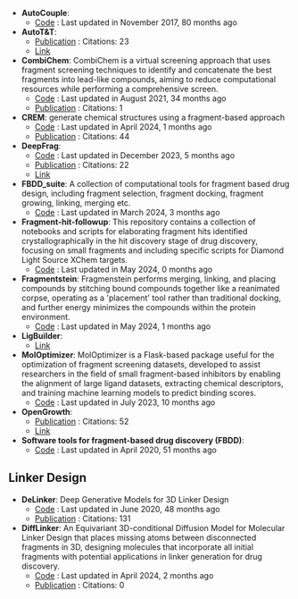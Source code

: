 - **AutoCouple**: 
	- [Code](https://github.com/Caflisch-Group/AutoCouple_Python-based) : Last updated in November 2017, 80 months ago
- **AutoT&T**: 
	- [Publication](https://doi.org/10.1021/acs.jcim.5b00691) : Citations: 23
	- [Link](http://sioc-ccbg.ac.cn/software/att2/)
- **CombiChem**: CombiChem is a virtual screening approach that uses fragment screening techniques to identify and concatenate the best fragments into lead-like compounds, aiming to reduce computational resources while performing a comprehensive screen.
	- [Code](https://github.com/karanicolaslab/combichem) : Last updated in August 2021, 34 months ago
	- [Publication](https://doi.org/10.1101/2021.06.01.446684) : Citations: 1
- **CREM**: generate chemical structures using a fragment-based approach
	- [Code](https://github.com/DrrDom/crem) : Last updated in April 2024, 1 months ago
	- [Publication](https://doi.org/10.1186/s13321-020-00431-w) : Citations: 44
- **DeepFrag**: 
	- [Code](https://github.com/durrantlab/deepfrag/) : Last updated in December 2023, 5 months ago
	- [Publication](https://doi.org/10.1021/acs.jcim.1c00103) : Citations: 22
	- [Link](http://durrantlab.com/deepfragmodel)
- **FBDD_suite**: A collection of computational tools for fragment based drug design, including fragment selection, fragment docking, fragment growing, linking, merging etc.
	- [Code](https://github.com/KeenThera/FBDD_suite) : Last updated in March 2024, 3 months ago
- **Fragment-hit-followup**: This repository contains a collection of notebooks and scripts for elaborating fragment hits identified crystallographically in the hit discovery stage of drug discovery, focusing on small fragments and including specific scripts for Diamond Light Source XChem targets.
	- [Code](https://github.com/matteoferla/Fragment-hit-follow-up-chemistry) : Last updated in May 2024, 0 months ago
- **Fragmentstein**: Fragmenstein performs merging, linking, and placing compounds by stitching bound compounds together like a reanimated corpse, operating as a 'placement' tool rather than traditional docking, and further energy minimizes the compounds within the protein environment.
	- [Code](https://github.com/matteoferla/Fragmenstein) : Last updated in May 2024, 1 months ago
- **LigBuilder**: 
	- [Link](http://www.pkumdl.cn:8080/ligbuilder3/)
- **MolOptimizer**: MolOptimizer is a Flask-based package useful for the optimization of fragment screening datasets, developed to assist researchers in the field of small fragment-based inhibitors by enabling the alignment of large ligand datasets, extracting chemical descriptors, and training machine learning models to predict binding scores.
	- [Code](https://github.com/csbarak/MolOpt_Students_2023) : Last updated in July 2023, 10 months ago
- **OpenGrowth**: 
	- [Publication](http://dx.doi.org/10.1021/acs.jmedchem.5b00886) : Citations: 52
	- [Link](https://sourceforge.net/projects/opengrowth/)
- **Software tools for fragment-based drug discovery (FBDD)**: 
	- [Code](https://github.com/PatWalters/fragment_expansion/blob/master/fragment_expansion.ipynb) : Last updated in April 2020, 51 months ago

## **Linker Design**
- **DeLinker**: Deep Generative Models for 3D Linker Design
	- [Code](https://github.com/oxpig/DeLinker) : Last updated in June 2020, 48 months ago
	- [Publication](https://doi.org/10.1021/acs.jcim.9b01120) : Citations: 131
- **DiffLinker**: An Equivariant 3D-conditional Diffusion Model for Molecular Linker Design that places missing atoms between disconnected fragments in 3D, designing molecules that incorporate all initial fragments with potential applications in linker generation for drug discovery.
	- [Code](https://github.com/igashov/DiffLinker) : Last updated in April 2024, 2 months ago
	- [Publication](https://doi.org/10.5281/zenodo.10515726) : Citations: 0
